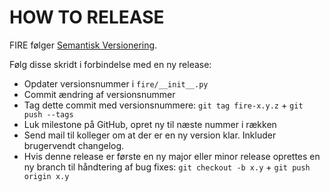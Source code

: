 # HOW TO RELEASE

FIRE følger [Semantisk Versionering](https://semver.org/).

Følg disse skridt i forbindelse med en ny release:

- Opdater versionsnummer i `fire/__init__.py`
- Commit ændring af versionsnummer
- Tag dette commit med versionsnummere: `git tag fire-x.y.z` + `git push --tags`
- Luk milestone på GitHub, opret ny til næste nummer i rækken
- Send mail til kolleger om at der er en ny version klar. Inkluder brugervendt changelog.
- Hvis denne release er første en ny major eller minor release oprettes en ny branch til håndtering af bug fixes: `git checkout -b x.y` + `git push origin x.y`
